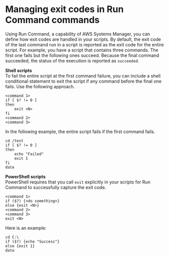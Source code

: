 # Managing exit codes in Run Command commands<a name="command-exit-codes"></a>

Using Run Command, a capability of AWS Systems Manager, you can define how exit codes are handled in your scripts\. By default, the exit code of the last command run in a script is reported as the exit code for the entire script\. For example, you have a script that contains three commands\. The first one fails but the following ones succeed\. Because the final command succeeded, the status of the execution is reported as `succeeded`\.

**Shell scripts**  
To fail the entire script at the first command failure, you can include a shell conditional statement to exit the script if any command before the final one fails\. Use the following approach\.

```
<command 1>
if [ $? != 0 ]
then
    exit <N>
fi
<command 2>
<command 3>
```

In the following example, the entire script fails if the first command fails\.

```
cd /test
if [ $? != 0 ]
then
    echo "Failed"
    exit 1
fi
date
```

**PowerShell scripts**  
PowerShell requires that you call `exit` explicitly in your scripts for Run Command to successfully capture the exit code\.

```
<command 1>
if ($?) {<do something>}
else {exit <N>}
<command 2>
<command 3>
exit <N>
```

Here is an example:

```
cd C:\
if ($?) {echo "Success"}
else {exit 1}
date
```